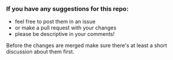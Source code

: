 ### If you have any suggestions for this repo:

* feel free to post them in an issue
* or make a pull request with your changes
* please be descriptive in your comments!

Before the changes are merged make sure there's at least a short discussion about them first.
